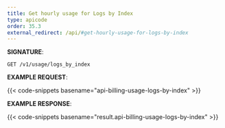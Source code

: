 ```yaml
---
title: Get hourly usage for Logs by Index
type: apicode
order: 35.3
external_redirect: /api/#get-hourly-usage-for-logs-by-index
---
```


**SIGNATURE**:

`GET /v1/usage/logs_by_index`

**EXAMPLE REQUEST**:

{{< code-snippets basename="api-billing-usage-logs-by-index" >}}

**EXAMPLE RESPONSE**:

{{< code-snippets basename="result.api-billing-usage-logs-by-index" >}}
